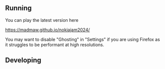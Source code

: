 

## Running

You can play the latest version here

https://madmaw.github.io/nokiajam2024/

You may want to disable "Ghosting" in "Settings" if you are using Firefox as it struggles to be performant at high resolutions.

## Developing
